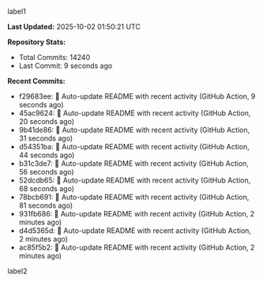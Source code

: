 
label1 
<!-- ACTIVITY_START -->
**Last Updated:** 2025-10-02 01:50:21 UTC

**Repository Stats:**
- Total Commits: 14240
- Last Commit: 9 seconds ago

**Recent Commits:**
- f29683ee: 🤖 Auto-update README with recent activity (GitHub Action, 9 seconds ago)
- 45ac9624: 🤖 Auto-update README with recent activity (GitHub Action, 20 seconds ago)
- 9b41de86: 🤖 Auto-update README with recent activity (GitHub Action, 31 seconds ago)
- d54351ba: 🤖 Auto-update README with recent activity (GitHub Action, 44 seconds ago)
- b31c3de7: 🤖 Auto-update README with recent activity (GitHub Action, 56 seconds ago)
- 52dcdb65: 🤖 Auto-update README with recent activity (GitHub Action, 68 seconds ago)
- 78bcb691: 🤖 Auto-update README with recent activity (GitHub Action, 81 seconds ago)
- 931fb686: 🤖 Auto-update README with recent activity (GitHub Action, 2 minutes ago)
- d4d5365d: 🤖 Auto-update README with recent activity (GitHub Action, 2 minutes ago)
- ac85f5b2: 🤖 Auto-update README with recent activity (GitHub Action, 2 minutes ago)
<!-- ACTIVITY_END -->

label2
